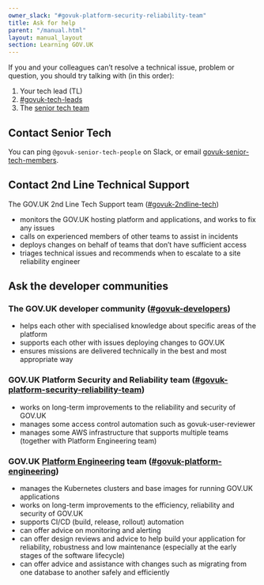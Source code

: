 ```yaml
---
owner_slack: "#govuk-platform-security-reliability-team"
title: Ask for help
parent: "/manual.html"
layout: manual_layout
section: Learning GOV.UK
---
```


If you and your colleagues can’t resolve a technical issue, problem or question, you should try talking with (in this order):

1. Your tech lead (TL)
1. [#govuk-tech-leads](https://gds.slack.com/channels/govuk-tech-leads)
1. The [senior tech team](#contact-senior-tech)

## Contact Senior Tech

You can ping `@govuk-senior-tech-people` on Slack, or email [govuk-senior-tech-members](https://groups.google.com/a/digital.cabinet-office.gov.uk/g/govuk-senior-tech-members/members).

## Contact 2nd Line Technical Support

The GOV.UK 2nd Line Tech Support team ([#govuk-2ndline-tech])

- monitors the GOV.UK hosting platform and applications, and works to fix any issues
- calls on experienced members of other teams to assist in incidents
- deploys changes on behalf of teams that don’t have sufficient access
- triages technical issues and recommends when to escalate to a site reliability engineer

## Ask the developer communities

### The GOV.UK developer community ([#govuk-developers])

- helps each other with specialised knowledge about specific areas of the platform
- supports each other with issues deploying changes to GOV.UK
- ensures missions are delivered technically in the best and most appropriate way

### GOV.UK Platform Security and Reliability team ([#govuk-platform-security-reliability-team])

- works on long-term improvements to the reliability and security of GOV.UK
- manages some access control automation such as govuk-user-reviewer
- manages some AWS infrastructure that supports multiple teams (together with Platform Engineering team)

### GOV.UK [Platform Engineering] team ([#govuk-platform-engineering])

- manages the Kubernetes clusters and base images for running GOV.UK applications
- works on long-term improvements to the efficiency, reliability and security of GOV.UK
- supports CI/CD (build, release, rollout) automation
- can offer advice on monitoring and alerting
- can offer design reviews and advice to help build your application for
  reliability, robustness and low maintenance (especially at the early stages of
  the software lifecycle)
- can offer advice and assistance with changes such as migrating from one
  database to another safely and efficiently

[#govuk-2ndline-tech]: https://gds.slack.com/channels/govuk-2ndline-tech
[#govuk-developers]: https://gds.slack.com/channels/govuk-developers
[#govuk-platform-engineering]: https://gds.slack.com/channels/govuk-platform-engineering
[#govuk-platform-security-reliability-team]: https://gds.slack.com/channels/govuk-platform-security-reliability-team
[Platform Engineering]: /platform-engineering
